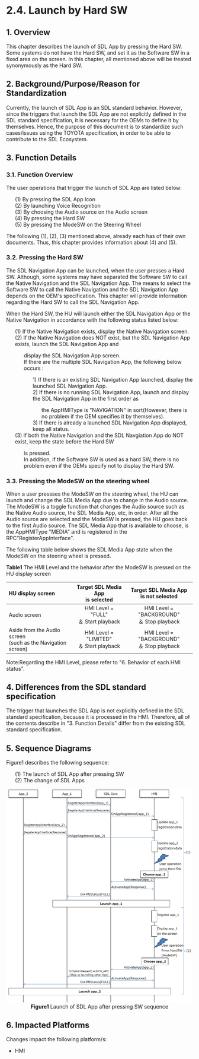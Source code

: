 # 2.4. Launch by Hard SW

## 1. Overview
This chapter describes the launch of SDL App by pressing the Hard SW.
Some systems do not have the Hard SW, and set it as the Software SW in a fixed area on the screen.
In this chapter, all mentioned above will be treated synonymously as the Hard SW.

## 2. Background/Purpose/Reason for Standardization
Currently, the launch of SDL App is an SDL standard behavior.
However, since the triggers that launch the SDL App are not explicitly defined in the SDL standard specification, it is necessary for the OEMs to define it by themselves.
Hence, the purpose of this document is to standardize such cases/issues using the TOYOTA specification, in order to be able to contribute to the SDL Ecosystem.

## 3. Function Details
### 3.1. Function Overview
The user operations that trigger the launch of SDL App are listed below:

<ol>
 (1) By pressing the SDL App Icon<br>
 (2) By launching Voice Recognition<br>
 (3) By choosing the Audio source on the Audio screen<br>
 (4) By pressing the Hard SW<br>
 (5) By pressing the ModeSW on the Steering Wheel
</ol>

The following (1), (2), (3) mentioned above, already each has of their own documents. Thus, this chapter provides information about (4) and (5).

### 3.2. Pressing the Hard SW
The SDL Navigation App can be launched, when the user presses a Hard SW.
Although, some systems may have separated the Software SW to call the Native Navigation and the SDL Navigation App.
The means to select the Software SW to call the Native Navigation and the SDL Navigation App depends on the OEM's specification.
This chapter will provide information regarding the Hard SW to call the SDL Navigation App.

When the Hard SW, the HU will launch either the SDL Navigation App or the Native Navigation in accordance with the following status listed below:

<ol>
  (1) If the Native Navigation exists, display the Native Navigation screen.<br>
  (2) If the Native Navigation does NOT exist, but the SDL Navigation App exists, launch the SDL Navigation App and 
<ol>
display the SDL Navigation App screen.<br>
If there are the multiple SDL Navigation App, the following below occurs :<br>
<ol>
      1) If there is an existing SDL Navigation App launched, display the launched SDL Navigation App.<br>
      2) If there is no running SDL Navigation App, launch and display the SDL Navigation App in the first order as 
      <ol>
      the AppHMIType is "NAVIGATION" in sort(However, there is no problem if the OEM specifies it 
      by themselves).<br>
      </ol>
      3) If there is already a launched SDL Navigation App displayed, keep all status.<br>
</ol>
</ol>
   (3) If both the Native Navigation and the SDL Navgiation App do NOT exist, keep the state before the Hard SW 
<ol>
is pressed.<br>
In addition, if the Software SW is used as a hard SW, there is no problem even if the OEMs specify not to display the Hard SW.
</ol>
</ol>

### 3.3. Pressing the ModeSW on the steering wheel
When a user pressses the ModeSW on the steering wheel, the HU can launch and change the SDL Media App due to change in the Audio source.
The ModeSW is a toggle function that changes the Audio source such as the Native Audio source, the SDL Media App, etc, in order.
After all the Audio source are selected and the ModeSW is pressed, the HU goes back to the first Audio source.
The SDL Media App that is available to choose, is the AppHMIType "MEDIA" and is registered in the RPC"RegisterAppInterface".

The following table below shows the SDL Media App state when the ModeSW on the steering wheel is pressed.


**Table1** The HMI Level and the behavior after the ModeSW is pressed on the HU display screen

| HU display screen | Target SDL Media App <br>is selected | Target SDL Media App <br>is not selected |
|:---|:---:|:---:|
| Audio screen | HMI Level = "FULL" <br>＆ Start playback | HMI Level = "BACKGROUND" <br>＆ Stop playback |
| Aside from the Audio screen <br>(such as the Navigation screen) | HMI Level = "LIMITED" <br>＆ Start playback | HMI Level = "BACKGROUND" <br>＆ Stop playback |

Note:Regarding the HMI Level, please refer to "6. Behavior of each HMI status".



## 4. Differences from the SDL standard specification
The trigger that launches the SDL App is not explicitly defined in the SDL standard specification, because it is processed in the HMI.
Therefore, all of the contents describe in "3. Function Details" differ from the existing SDL standard specification.

## 5. Sequence Diagrams
Figure1 describes the following sequence:<br>

<ol>
  (1) The launch of SDL App after pressing SW<br>
  (2) The change of SDL Apps
</ol>

<div align="center">

![figure1_launch_of_sdl_app_after_pressing_sw.png](./assets/figure1_launch_of_sdl_app_after_pressing_sw.png)<br>
**Figure1** Launch of SDL App after pressing SW sequence

</div>

## 6. Impacted Platforms
Changes impact the following platform/s:
 - HMI

